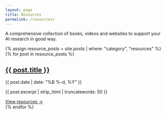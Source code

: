 ```yaml
---
layout: page
title: Resources
permalink: /resources/
---
```


A comprehensive collection of books, videos and websites to support your AI research in good way.

{% assign resource_posts = site.posts | where: "category", "resources" %}
{% for post in resource_posts %}
  <article class="post-preview">
    <h2><a href="{{ post.url | relative_url }}">{{ post.title }}</a></h2>
    <p class="post-meta">{{ post.date | date: "%B %-d, %Y" }}</p>
    <p>{{ post.excerpt | strip_html | truncatewords: 50 }}</p>
    <a href="{{ post.url | relative_url }}" class="read-more">View resources →</a>
  </article>
{% endfor %}

